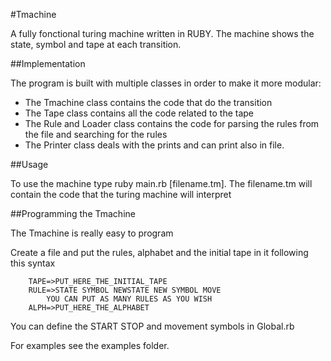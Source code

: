 #Tmachine

A fully fonctional turing machine written in RUBY. The machine shows the state, symbol and tape  at each transition.

##Implementation

The program is built with multiple classes in order to make it more modular:

- The Tmachine class contains the code that do the transition
- The Tape class contains all the code related to the tape
- The Rule and Loader class contains the code for parsing the rules from the file and searching for the rules
- The Printer class deals with the prints and can print also in file.

##Usage

To use the machine type ruby main.rb [filename.tm]. The filename.tm will contain the code that the turing machine will interpret

##Programming the Tmachine

The Tmachine is really easy to program

Create a file and put the rules, alphabet and the initial tape in it following this syntax

		TAPE=>PUT_HERE_THE_INITIAL_TAPE
		RULE=>STATE SYMBOL NEWSTATE NEW SYMBOL MOVE
			YOU CAN PUT AS MANY RULES AS YOU WISH
		ALPH=>PUT_HERE_THE_ALPHABET
You can define the START STOP and movement symbols in Global.rb

For examples see the examples folder.


